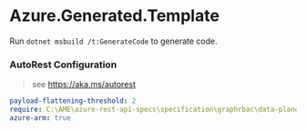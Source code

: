 # Azure.Generated.Template

Run `dotnet msbuild /t:GenerateCode` to generate code.

### AutoRest Configuration
> see https://aka.ms/autorest

``` yaml
payload-flattening-threshold: 2
require: C:\AME\azure-rest-api-specs\specification\graphrbac\data-plane\readme.md
azure-arm: true
```
